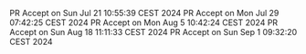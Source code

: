 PR Accept on Sun Jul 21 10:55:39 CEST 2024
PR Accept on Mon Jul 29 07:42:25 CEST 2024
PR Accept on Mon Aug  5 10:42:24 CEST 2024
PR Accept on Sun Aug 18 11:11:33 CEST 2024
PR Accept on Sun Sep  1 09:32:20 CEST 2024
